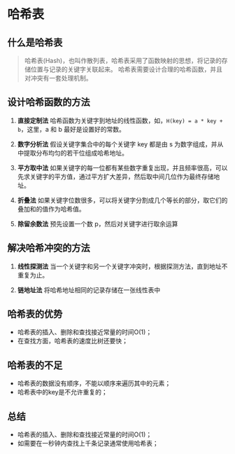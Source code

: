 # 哈希表

## 什么是哈希表

> 哈希表(Hash)，也叫作散列表，哈希表采用了函数映射的思想，将记录的存储位置与记录的关键字关联起来。
> 哈希表需要设计合理的哈希函数，并且对冲突有一套处理机制。

## 设计哈希函数的方法

1. **直接定制法**
   哈希函数为关键字到地址的线性函数，如，`H(key) = a * key + b`，这里，a 和 b 最好是设置好的常数。

2. **数字分析法**
   假设关键字集合中的每个关键字 key 都是由 s 为数字组成，并从中提取分布均匀的若干位组成哈希地址。

3. **平方取中法**
   如果关键字的每一位都有某些数字重复出现，并且频率很高，可以先求关键字的平方值，通过平方扩大差异，然后取中间几位作为最终存储地址。

4. **折叠法**
   如果关键字位数很多，可以将关键字分割成几个等长的部分，取它们的叠加和的值作为哈希值。

5. **除留余数法**
   预先设置一个数 p，然后对关键字进行取余运算

## 解决哈希冲突的方法

1. **线性探测法**
   当一个关键字和另一个关键字冲突时，根据探测方法，直到地址不重复为止。

2. **链地址法**
   将哈希地址相同的记录存储在一张线性表中

## 哈希表的优势
- 哈希表的插入、删除和查找接近常量的时间O(1)；
- 在查找方面，哈希表的速度比树还要快；

## 哈希表的不足
- 哈希表的数据没有顺序，不能以顺序来遍历其中的元素；
- 哈希表中的key是不允许重复的；

## 总结
- 哈希表的插入、删除和查找接近常量的时间O(1)；
- 如需要在一秒钟内查找上千条记录通常使用哈希表；
